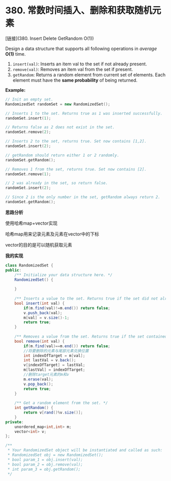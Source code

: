 # 380. 常数时间插入、删除和获取随机元素

[链接](380. Insert Delete GetRandom O(1))

Design a data structure that supports all following operations in *average* **O(1)** time.

1. `insert(val)`: Inserts an item val to the set if not already present.
2. `remove(val)`: Removes an item val from the set if present.
3. `getRandom`: Returns a random element from current set of elements. Each element must have the **same probability** of being returned.

**Example:** 

```c++
// Init an empty set.
RandomizedSet randomSet = new RandomizedSet();

// Inserts 1 to the set. Returns true as 1 was inserted successfully.
randomSet.insert(1);

// Returns false as 2 does not exist in the set.
randomSet.remove(2);

// Inserts 2 to the set, returns true. Set now contains [1,2].
randomSet.insert(2);

// getRandom should return either 1 or 2 randomly.
randomSet.getRandom();

// Removes 1 from the set, returns true. Set now contains [2].
randomSet.remove(1);

// 2 was already in the set, so return false.
randomSet.insert(2);

// Since 2 is the only number in the set, getRandom always return 2.
randomSet.getRandom();
```

**思路分析**

使用哈希map+vector实现

哈希map用来记录元素及元素在vector中的下标

vector的目的是可以随机获取元素

**我的实现**

```c#
class RandomizedSet {
public:
    /** Initialize your data structure here. */
    RandomizedSet() {
        
    }
    
    /** Inserts a value to the set. Returns true if the set did not already contain the specified element. */
    bool insert(int val) {
        if(m.find(val)!=m.end()) return false;
        v.push_back(val);
        m[val] = v.size()-1;
        return true;
    }
    
    /** Removes a value from the set. Returns true if the set contained the specified element. */
    bool remove(int val) {
        if(m.find(val)==m.end()) return false;
        //将要删除的元素与尾部元素兑换位置
        int indexOfTarget = m[val];
        int lastVal = v.back();
        v[indexOfTarget] = lastVal;
        m[lastVal] = indexOfTarget;
        //删除target元素的m和v
        m.erase(val);
        v.pop_back();
        return true;
    }
    
    /** Get a random element from the set. */
    int getRandom() {
        return v[rand()%v.size()];
    }
private:
    unordered_map<int,int> m;
    vector<int> v;
};

/**
 * Your RandomizedSet object will be instantiated and called as such:
 * RandomizedSet obj = new RandomizedSet();
 * bool param_1 = obj.insert(val);
 * bool param_2 = obj.remove(val);
 * int param_3 = obj.getRandom();
 */
```

